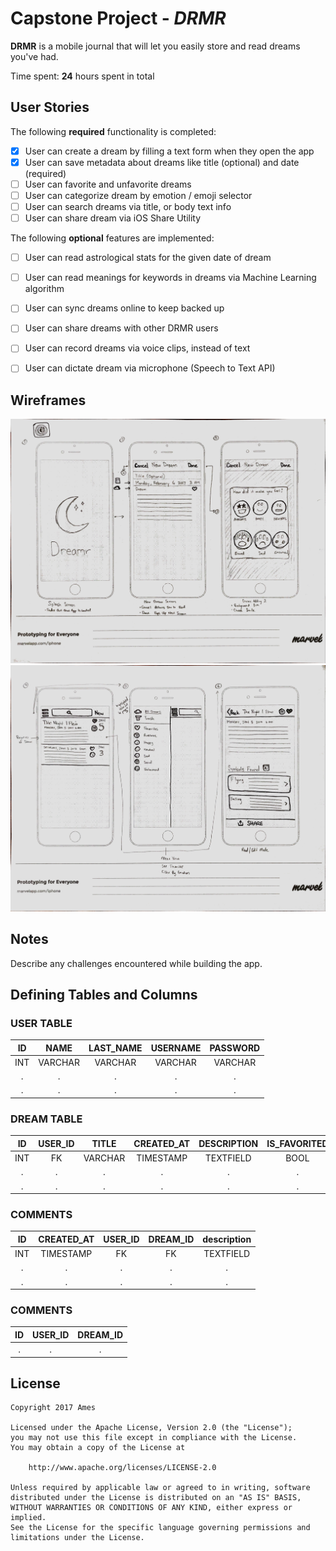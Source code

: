 # Capstone Project - *DRMR*

**DRMR** is a mobile journal that will let you easily store and read dreams you've had.

Time spent: **24** hours spent in total

## User Stories

The following **required** functionality is completed:

- [x] User can create a dream by filling a text form when they open the app
- [x] User can save metadata about dreams like title (optional) and date (required)
- [ ] User can favorite and unfavorite dreams
- [ ] User can categorize dream by emotion / emoji selector
- [ ] User can search dreams via title, or body text info
- [ ] User can share dream via iOS Share Utility

The following **optional** features are implemented:

- [ ] User can read astrological stats for the given date of dream
- [ ] User can read meanings for keywords in dreams via Machine Learning algorithm
- [ ] User can sync dreams online to keep backed up
- [ ] User can share dreams with other DRMR users
- [ ] User can record dreams via voice clips, instead of text
- [ ] User can dictate dream via microphone (Speech to Text API)


## Wireframes

![Wireframes 1](https://github.com/amesapp/ios-ames-app/blob/master/wireframes-01.JPG?raw=true)
![Wireframes 2](https://github.com/amesapp/ios-ames-app/blob/master/wireframes-02.JPG?raw=true)

## Notes

Describe any challenges encountered while building the app.

## Defining Tables and Columns


### USER TABLE
| ID   | NAME    | LAST_NAME  | USERNAME |    PASSWORD    |
| :--: | :------:| :--------: | :-------:| :------------: |
| INT  | VARCHAR | VARCHAR    | VARCHAR  |    VARCHAR     |
| .    | .       | .          | .        |    .           |
| .    | .       | .          | .        |    .           |

### DREAM TABLE

| ID    |  USER_ID  | TITLE      | CREATED_AT | DESCRIPTION  | IS_FAVORITED |  EMOTION |
| :---: | :--------:| :--------: | :---------:| :----------: | :----------: | :-------:|
| INT   |    FK     | VARCHAR    |  TIMESTAMP | TEXTFIELD    |  BOOL        |  VARCHAR |
| .     |     .     | .          |  .         |   .          |  .           |  .       |
| .     |     .     | .          |  .         |   .          |  .           |  .       |

### COMMENTS

| ID    | CREATED_AT  | USER_ID | DREAM_ID   | description  |
| :---: | :----------:| :-----: | :---------:| :----------: |
| INT   | TIMESTAMP   | FK      |  FK        |  TEXTFIELD   |
| .     | .           | .       |  .         |  .           |
| .     | .           | .       |  .         |  .           |

### COMMENTS

| ID    | USER_ID | DREAM_ID   |
| :---: | :-----: | :---------:|
| .     | .       |  .         |



## License

    Copyright 2017 Ames

    Licensed under the Apache License, Version 2.0 (the "License");
    you may not use this file except in compliance with the License.
    You may obtain a copy of the License at

        http://www.apache.org/licenses/LICENSE-2.0

    Unless required by applicable law or agreed to in writing, software
    distributed under the License is distributed on an "AS IS" BASIS,
    WITHOUT WARRANTIES OR CONDITIONS OF ANY KIND, either express or implied.
    See the License for the specific language governing permissions and
    limitations under the License.
